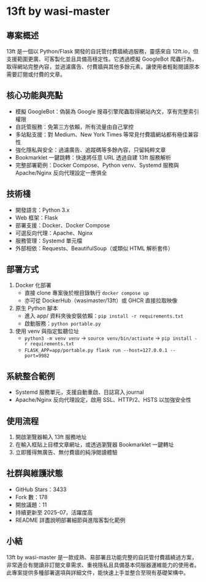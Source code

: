 # 13ft by wasi-master

## 專案概述
13ft 是一個以 Python/Flask 開發的自託管付費牆繞過服務，靈感來自 12ft.io，但支援範圍更廣、可客製化並且具備高穩定性。它透過模擬 GoogleBot 爬蟲行為，取得網站完整內容，並過濾廣告、付費牆與其他多餘元素，讓使用者輕鬆閱讀原本需要訂閱或付費的文章。

## 核心功能與亮點
- 模擬 GoogleBot：偽裝為 Google 搜尋引擎爬蟲取得網站內文，享有完整索引權限  
- 自託管服務：免第三方依賴，所有流量由自己掌控  
- 多站點支援：對 Medium、New York Times 等常見付費牆網站都有極佳兼容性  
- 強化隱私與安全：過濾廣告、追蹤碼等多餘內容，只留純粹文章  
- Bookmarklet 一鍵跳轉：快速將任意 URL 透過自建 13ft 服務解析  
- 完整部署範例：Docker Compose、Python venv、Systemd 服務與 Apache/Nginx 反向代理設定一應俱全  

## 技術棧
- 開發語言：Python 3.x  
- Web 框架：Flask  
- 部署支援：Docker、Docker Compose  
- 可選反向代理：Apache、Nginx  
- 服務管理：Systemd 單元檔  
- 外部相依：Requests、BeautifulSoup（或類似 HTML 解析套件）  

## 部署方式
1. Docker 化部署  
   - 直接 clone 專案後於根目錄執行 `docker compose up`  
   - 亦可從 DockerHub（wasimaster/13ft）或 GHCR 直接拉取映像  
2. 原生 Python 腳本  
   - 進入 app/ 資料夾後安裝依賴：`pip install -r requirements.txt`  
   - 啟動服務：`python portable.py`  
3. 使用 venv 與指定監聽位址  
   - `python3 -m venv venv` → `source venv/bin/activate` → `pip install -r requirements.txt`  
   - `FLASK_APP=app/portable.py flask run --host=127.0.0.1 --port=9982`  

## 系統整合範例
- Systemd 服務單元，支援自動重啟、日誌寫入 journal  
- Apache/Nginx 反向代理設定，啟用 SSL、HTTP/2、HSTS 以加強安全性  

## 使用流程
1. 開啟瀏覽器輸入 13ft 服務地址  
2. 在輸入框貼上目標文章網址，或透過瀏覽器 Bookmarklet 一鍵轉址  
3. 立即獲得無廣告、無付費牆的純淨閱讀體驗  

## 社群與維護狀態
- GitHub Stars：3433  
- Fork 數：178  
- 開放議題：11  
- 持續更新至 2025-07，活躍度高  
- README 詳盡說明部署細節與進階客製化範例  

## 小結
13ft by wasi-master 是一款成熟、易部署且功能完整的自託管付費牆繞過方案，非常適合有閱讀非訂閱文章需求、重視隱私且具備基本伺服器運維能力的使用者。此專案提供多種部署選項與詳細文件，能快速上手並整合至現有基礎架構中。